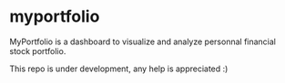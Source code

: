 # myportfolio
MyPortfolio is a dashboard to visualize and analyze personnal financial stock portfolio.

This repo is under development, any help is appreciated :)
